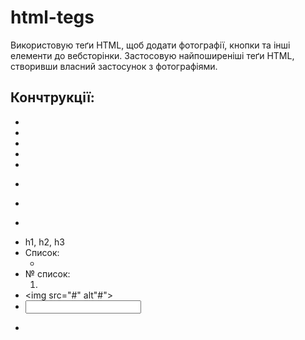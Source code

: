 # html-tegs
Використовую теґи HTML, щоб додати фотографії, кнопки та інші елементи до вебсторінки.  Застосовую найпоширеніші теґи HTML, створивши власний застосунок з фотографіями.

## Кончтрукції:
- <!DOCTYPE html>
- <html lang="en">
- <head></head>
- <title></title>
- <body></body>
- <p></p>
- <main></main>
- <section></section>
- h1, h2, h3
- Список:
  <ul>
  <li></li>
  </ul>
- № список:
  <ol>
    <li></li>
  </ol>
- <img src="#" alt"#">
- <label><input id="" type="" name="" value="" checked></label>
- <form action=""></form>

